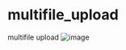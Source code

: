 # multifile_upload
multifile upload
![image](https://github.com/user-attachments/assets/4ff3f420-c28b-4dc8-9f39-595e85ae0502)
